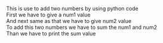 This  is use to add two numbers by using python code  
First we have to give a num1 value   
And next same as that we have to give num2 value  
To add this two numbers we have to sum the  num1 and num2   
Than we have to print the sum value   

